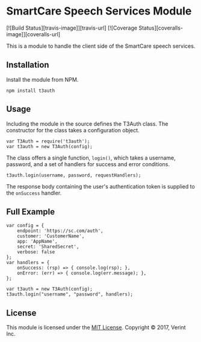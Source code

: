 ﻿# SmartCare Speech Services Module

[![Build Status][travis-image]][travis-url] [![Coverage Status][coveralls-image]][coveralls-url]

This is a module to handle the client side of the SmartCare speech services.

## Installation

Install the module from NPM.

    npm install t3auth

## Usage

Including the module in the source defines the T3Auth class.  The constructor
for the class takes a configuration object.

    var T3Auth = require('t3auth');
    var t3auth = new T3Auth(config);

The class offers a single function, `login()`, which takes a username,
password, and a set of handlers for success and error conditions.

    t3auth.login(username, password, requestHandlers);

The response body containing the user's authentication token is supplied to
the `onSuccess` handler.

## Full Example

    var config = {
        endpoint: 'https://sc.com/auth',
        customer: 'CustomerName',
        app: 'AppName',
        secret: 'SharedSecret',
        verbose: false
    };
    var handlers = {
        onSuccess: (rsp) => { console.log(rsp); },
        onError: (err) => { console.log(err.message); },
    };

    var t3auth = new T3Auth(config);
    t3auth.login("username", "password", handlers);

## License

This module is licensed under the [MIT License](https://opensource.org/licenses/MIT).
Copyright &copy; 2017, Verint Inc.
